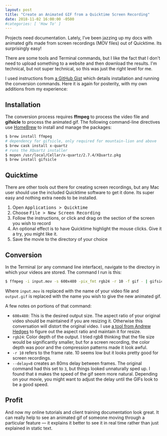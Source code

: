 ```yaml
---
layout: post
title: "Create an Animated GIF from a Quicktime Screen Recording"
date: 2018-11-02 16:00:00 -0500
#categories: [ 'How To' ]
---
```


Projects need documentation. Lately, I’ve been jazzing up my docs with animated gifs made from screen recordings (MOV files) out of Quicktime. Its surprisingly easy!

There are some tools and Terminal commands, but I like the fact that I don't need to upload something to a website and then download the results. I'm technical, but not super technical, so this was just the right level for me. 

I used instructions from [a GitHub Gist](https://gist.github.com/dergachev/4627207) which details installation and running the conversion commands. Here it is again for posterity, with my own additions from my experience:

## Installation

The conversion process requires **ffmpeg** to process the video file and **gifsicle** to process the animated gif. The following command-line directives use [HomeBrew](https://brew.sh) to install and manage the packages:

```bash
$ brew install ffmpeg 
# dependency for gifsicle, only required for mountain-lion and above
$ brew cask install x-quartz 
# runs the XQuartz installer
$ mopen /usr/local/Cellar/x-quartz/2.7.4/XQuartz.pkg 
$ brew install gifsicle
```

## Quicktime

There are other tools out there for creating screen recordings, but any Mac user should use the included Quicktime software to get it done. Its super easy and nothing extra needs to be installed. 

1. Open <kbd><kbd><samp>Applications</samp></kbd> > <kbd><samp>Quicktime</samp></kbd></kbd>
2. Choose <kbd><kbd><samp>File</samp></kbd> > <kbd><samp>New Screen Recording</samp></kbd></kbd>
3. Follow the instructions, or click and drag on the section of the screen you wish to record
4. An optional effect is to have Quicktime highlight the mouse clicks. Give it a try, you might like it.
5. Save the movie to the directory of your choice

## Conversion

In the Terminal (or any command line interface), navigate to the directory in which your videos are stored. The command I run is this: 

```bash
$ ffmpeg -i input.mov -s 600x480 -pix_fmt rgb24 -r 10 -f gif - | gifsicle --optimize=3 --delay=8 > output.gif
```

Where `input.mov` is replaced with the name of your video file and `output.gif` is replaced with the name you wish to give the new animated gif. 

A few notes on portions of that command: 

+ `600x480`: This is the desired output size. The aspect ratio of your original video should be maintained if you are resizing it. Otherwise this conversation will distort the original video. I use [a tool from Andrew Hedges](https://andrew.hedges.name/experiments/aspect_ratio/) to figure out the aspect ratio and maintain it for resize. 
+ `rgb24`: Color depth of the output. I tried rgb8 thinking that the file size would be significantly smaller, but for a screen recording, the color depth was poor and the compression patterns made it look awful.
+ `-r 10` refers to the frame rate. 10 seems low but it looks pretty good for screen recordings. 
+ `--delay=8` creates an 80ms delay between frames. The original command had this set to `3`, but things looked unnaturally sped up. I found that `8` makes the speed of the gif seem more natural. Depending on your movie, you might want to adjust the delay until the GIFs look to be a good speed.

## Profit

And now my online tutorials and client training documentation look great. It can really help to see an animated gif of someone moving through a particular feature — it explains it better to see it in real time rather than just explained in static text.
